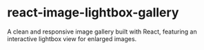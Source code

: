 # react-image-lightbox-gallery
A clean and responsive image gallery built with React, featuring an interactive lightbox view for enlarged images.

